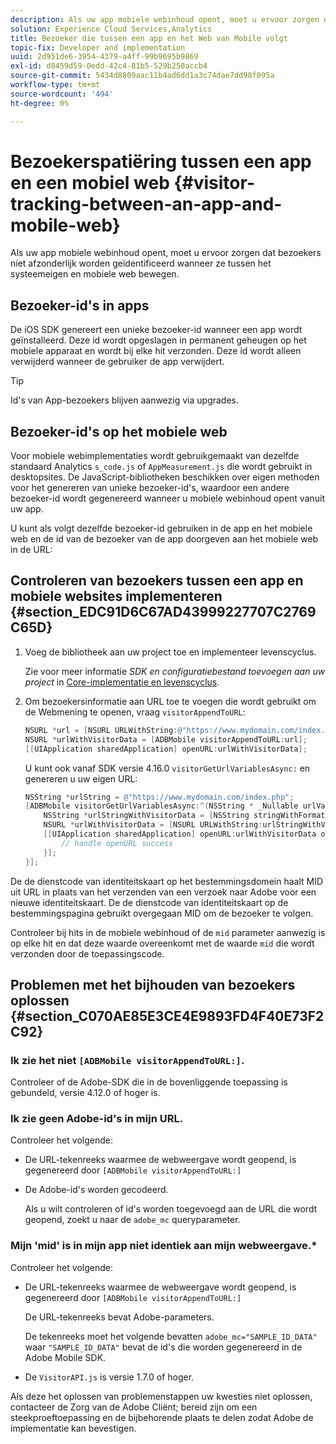 ```yaml
---
description: Als uw app mobiele webinhoud opent, moet u ervoor zorgen dat bezoekers niet afzonderlijk worden geïdentificeerd wanneer ze tussen het systeemeigen en mobiele web bewegen.
solution: Experience Cloud Services,Analytics
title: Bezoeker die tussen een app en het Web van Mobile volgt
topic-fix: Developer and implementation
uuid: 2d951de6-3954-4379-a4ff-99b9695b9869
exl-id: d8459d59-0edd-42c4-81b5-529b250accb4
source-git-commit: 5434d8809aac11b4ad6dd1a3c74dae7dd98f095a
workflow-type: tm+mt
source-wordcount: '494'
ht-degree: 0%

---
```


# Bezoekerspatiëring tussen een app en een mobiel web  {#visitor-tracking-between-an-app-and-mobile-web}

Als uw app mobiele webinhoud opent, moet u ervoor zorgen dat bezoekers niet afzonderlijk worden geïdentificeerd wanneer ze tussen het systeemeigen en mobiele web bewegen.

## Bezoeker-id&#39;s in apps

De iOS SDK genereert een unieke bezoeker-id wanneer een app wordt geïnstalleerd. Deze id wordt opgeslagen in permanent geheugen op het mobiele apparaat en wordt bij elke hit verzonden. Deze id wordt alleen verwijderd wanneer de gebruiker de app verwijdert.

>[!TIP]
>
>Id&#39;s van App-bezoekers blijven aanwezig via upgrades.

## Bezoeker-id&#39;s op het mobiele web

Voor mobiele webimplementaties wordt gebruikgemaakt van dezelfde standaard Analytics `s_code.js` of `AppMeasurement.js` die wordt gebruikt in desktopsites. De JavaScript-bibliotheken beschikken over eigen methoden voor het genereren van unieke bezoeker-id&#39;s, waardoor een andere bezoeker-id wordt gegenereerd wanneer u mobiele webinhoud opent vanuit uw app.

U kunt als volgt dezelfde bezoeker-id gebruiken in de app en het mobiele web en de id van de bezoeker van de app doorgeven aan het mobiele web in de URL:

## Controleren van bezoekers tussen een app en mobiele websites implementeren {#section_EDC91D6C67AD43999227707C2769C65D}

1. Voeg de bibliotheek aan uw project toe en implementeer levenscyclus.

   Zie voor meer informatie *SDK en configuratiebestand toevoegen aan uw project* in [Core-implementatie en levenscyclus](/help/ios/getting-started/dev-qs.md).
1. Om bezoekersinformatie aan URL toe te voegen die wordt gebruikt om de Webmening te openen, vraag `visitorAppendToURL`:

   ```objective-c
   NSURL *url = [NSURL URLWithString:@"https://www.mydomain.com/index.php"]; 
   NSURL *urlWithVisitorData = [ADBMobile visitorAppendToURL:url]; 
   [[UIApplication sharedApplication] openURL:urlWithVisitorData];
   ```

   U kunt ook vanaf SDK versie 4.16.0 `visitorGetUrlVariablesAsync:` en genereren u uw eigen URL:

   ```objective-c
   NSString *urlString = @"https://www.mydomain.com/index.php"; 
   [ADBMobile visitorGetUrlVariablesAsync:^(NSString * _Nullable urlVariables) { 
       NSString *urlStringWithVisitorData = [NSString stringWithFormat:@"%@?%@", urlString, urlVariables]; 
       NSURL *urlWithVisitorData = [NSURL URLWithString:urlStringWithVisitorData]; 
       [[UIApplication sharedApplication] openURL:urlWithVisitorData options:@{} completionHandler:^(BOOL success) { 
           // handle openURL success 
       }]; 
   }];
   ```

De de dienstcode van identiteitskaart op het bestemmingsdomein haalt MID uit URL in plaats van het verzenden van een verzoek naar Adobe voor een nieuwe identiteitskaart. De de dienstcode van identiteitskaart op de bestemmingspagina gebruikt overgegaan MID om de bezoeker te volgen.

Controleer bij hits in de mobiele webinhoud of de `mid` parameter aanwezig is op elke hit en dat deze waarde overeenkomt met de waarde `mid` die wordt verzonden door de toepassingscode.

## Problemen met het bijhouden van bezoekers oplossen {#section_C070AE85E3CE4E9893FD4F40E73F2C92}

### Ik zie het niet `[ADBMobile visitorAppendToURL:]`.

Controleer of de Adobe-SDK die in de bovenliggende toepassing is gebundeld, versie 4.12.0 of hoger is.

### Ik zie geen Adobe-id&#39;s in mijn URL.

Controleer het volgende:

* De URL-tekenreeks waarmee de webweergave wordt geopend, is gegenereerd door  `[ADBMobile visitorAppendToURL:]`

* De Adobe-id&#39;s worden gecodeerd.

   Als u wilt controleren of id&#39;s worden toegevoegd aan de URL die wordt geopend, zoekt u naar de `adobe_mc` queryparameter.

### Mijn &#39;mid&#39; is in mijn app niet identiek aan mijn webweergave.*

Controleer het volgende:

* De URL-tekenreeks waarmee de webweergave wordt geopend, is gegenereerd door `[ADBMobile visitorAppendToURL:]`

   De URL-tekenreeks bevat Adobe-parameters.

   De tekenreeks moet het volgende bevatten `adobe_mc="SAMPLE_ID_DATA"` waar `"SAMPLE_ID_DATA"` bevat de id&#39;s die worden gegenereerd in de Adobe Mobile SDK.

* De `VisitorAPI.js` is versie 1.7.0 of hoger.

Als deze het oplossen van problemenstappen uw kwesties niet oplossen, contacteer de Zorg van de Adobe Cliënt; bereid zijn om een steekproeftoepassing en de bijbehorende plaats te delen zodat Adobe de implementatie kan bevestigen.
